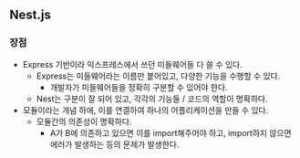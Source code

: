 ## Nest.js
### 장점
- Express 기반이라 익스프레스에서 쓰던 미들웨어들 다 쓸 수 있다.
	- Express는 미들웨어라는 이름만 붙어있고, 다양한 기능을 수행할 수 있다.
		- 개발자가 미들웨어들을 정확히 구분할 수 있어야 한다.
	- Nest는 구분이 잘 되어 있고, 각각의 기능들 / 코드의 역할이 명확하다.
- 모듈이라는 개념 하에, 이를 연결하여 하나의 어플리케이션을 만들 수 있다.
	- 모듈간의 의존성이 명확하다.
		- A가 B에 의존하고 있으면 이를 import해주어야 하고, import하지 않으면 에러가 발생하는 등의 문제가 발생한다.